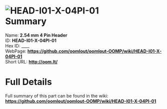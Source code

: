 
![HEAD-I01-X-04PI-01](https://github.com/oomlout/oomlout-OOMP/blob/master/parts/HEAD-I01-X-04PI-01/HEAD-I01-X-04PI-01_420.jpg)   
Summary
=================
  
Name: __2.54 mm 4 Pin Header__    
ID: __HEAD-I01-X-04PI-01__   
Hex ID: ____   
WebPage: __https://github.com/oomlout/oomlout-OOMP/wiki/HEAD-I01-X-04PI-01__   
Short URL: __http://oom.lt/__   

Full Details
==========================
Full summary of this part can be found in the wiki:   
__https://github.com/oomlout/oomlout-OOMP/wiki/HEAD-I01-X-04PI-01__    

